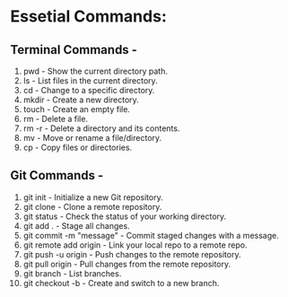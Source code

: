 # Essetial Commands:
## Terminal Commands -
 1. pwd - Show the current directory path.
 2. ls - List files in the current directory.
 3. cd <directory> - Change to a specific directory.
 4. mkdir <name> - Create a new directory.
 5. touch <filename> - Create an empty file.
 6. rm <filename> - Delete a file.
 7. rm -r <directory> - Delete a directory and its contents.
 8. mv <source> <destination> - Move or rename a file/directory.
 9. cp <source> <destination> - Copy files or directories.
## Git Commands -
 1. git init - Initialize a new Git repository.
 2. git clone <repo-url> - Clone a remote repository.
 3. git status - Check the status of your working directory.
 4. git add . - Stage all changes.
 5. git commit -m "message" - Commit staged changes with a message.
 6. git remote add origin <repo-url> - Link your local repo to a remote repo.
 7. git push -u origin <branch> - Push changes to the remote repository.
 8. git pull origin <branch> - Pull changes from the remote repository.
 9. git branch - List branches.
 10. git checkout -b <branch> - Create and switch to a new branch.
